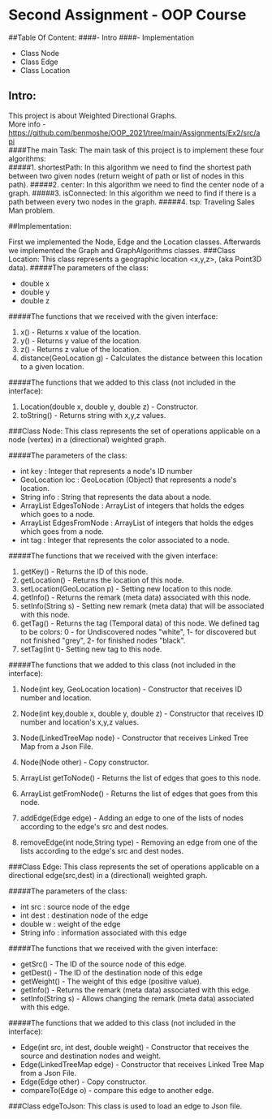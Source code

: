 # Second Assignment - OOP Course
##Table Of Content:
####- Intro
####- Implementation
- Class Node
- Class Edge
- Class Location
## Intro:
This project is about Weighted Directional Graphs. <br>
More info - https://github.com/benmoshe/OOP_2021/tree/main/Assignments/Ex2/src/api <br>
####The main Task:
The main task of this project is to implement these four algorithms: <br>
#####1. shortestPath: 
In this algorithm we need to find the shortest path between two given nodes (return weight of path or list of nodes in this path).
#####2. center:
In this algorithm we need to find the center node of a graph. 
#####3. isConnected:
In this algorithm we need to find if there is a path between every two nodes in the graph.
#####4. tsp:
Traveling Sales Man problem.

##Implementation:

First we implemented the Node, Edge and the Location classes.
Afterwards we implemented the Graph and GraphAlgorithms classes.
###Class Location:
This class represents a geographic location <x,y,z>, (aka Point3D data).
#####The parameters of the class:
- double x
- double y
- double z

#####The functions that we received with the given interface:
1. x() - Returns x value of the location.
2. y() - Returns y value of the location.
3. z() - Returns z value of the location.
4. distance(GeoLocation g) - Calculates the distance between this location to a given location.

#####The functions that we added to this class (not included in the interface):
1. Location(double x, double y, double z) - Constructor.
2. toString() - Returns string with x,y,z values.


###Class Node:
This class represents the set of operations applicable on a
node (vertex) in a (directional) weighted graph.

#####The parameters of the class:
- int key : Integer that represents a node's ID number
- GeoLocation loc : GeoLocation (Object) that represents a node's location.
- String info : String that represents the data about a node.
- ArrayList<Integer> EdgesToNode : ArrayList of integers that holds the edges which goes to a node.
- ArrayList<Integer> EdgesFromNode : ArrayList of integers that holds the edges which goes from a node.
- int tag : Integer that represents the color associated to a node.

#####The functions that we received with the given interface:
1. getKey() - Returns the ID of this node.
2. getLocation() - Returns the location of this node.
3. setLocation(GeoLocation p) - Setting new location to this node.
4. getInfo() - Returns the remark (meta data) associated with this node.
5. setInfo(String s) - Setting new remark (meta data) that will be associated with this node.
6. getTag() - Returns the tag (Temporal data) of this node.
We defined tag to be colors: 0 - for Undiscovered nodes "white", 1- for discovered but not finished "grey", 2- for finished nodes "black".
7. setTag(int t)- Setting new tag to this node.

#####The functions that we added to this class (not included in the interface):
1. Node(int key, GeoLocation location) - Constructor that receives ID number and location.

2. Node(int key,double x, double y, double z) - Constructor that receives ID number and location's x,y,z values.

3. Node(LinkedTreeMap<?,?> node) - Constructor that receives Linked Tree Map from a Json File.

4. Node(Node other) - Copy constructor.

5. ArrayList<Integer> getToNode() - Returns the list of edges that goes to this node.

6. ArrayList<Integer> getFromNode() - Returns the list of edges that goes from this node.

7. addEdge(Edge edge) - Adding an edge to one of the lists of nodes according to the edge's src and dest nodes.

8. removeEdge(int node,String type) - Removing an edge from one of the lists according to the edge's src and dest nodes.

###Class Edge:
This class represents the set of operations applicable on a
directional edge(src,dest) in a (directional) weighted graph.

#####The parameters of the class:
- int src : source node of the edge
- int dest : destination node of the edge
- double w : weight of the edge
- String info : information associated with this edge

#####The functions that we received with the given interface:
- getSrc() - The ID of the source node of this edge.
- getDest() - The ID of the destination node of this edge
- getWeight() - The weight of this edge (positive value).
- getInfo() - Returns the remark (meta data) associated with this edge.
- setInfo(String s) - Allows changing the remark (meta data) associated with this edge.

#####The functions that we added to this class (not included in the interface):
- Edge(int src, int dest, double weight) - Constructor that receives the source and destination nodes and weight.
- Edge(LinkedTreeMap<?,?> edge) - Constructor that receives Linked Tree Map from a Json File.
- Edge(Edge other) - Copy constructor.
- compareTo(Edge o) - compare this edge to another edge.

###Class edgeToJson:
This class is used to load an edge to Json file.
